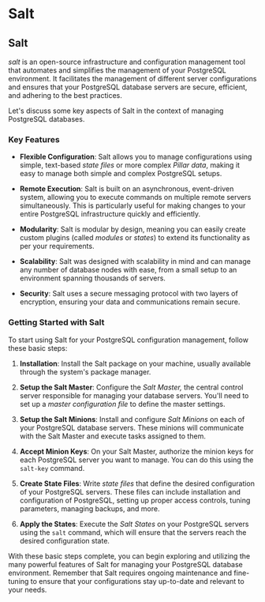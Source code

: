 # Salt

## Salt

_salt_ is an open-source infrastructure and configuration management tool that automates and simplifies the management of your PostgreSQL environment. It facilitates the management of different server configurations and ensures that your PostgreSQL database servers are secure, efficient, and adhering to the best practices.

Let's discuss some key aspects of Salt in the context of managing PostgreSQL databases.

### Key Features

* __Flexible Configuration__: Salt allows you to manage configurations using simple, text-based _state files_ or more complex _Pillar data_, making it easy to manage both simple and complex PostgreSQL setups.

* __Remote Execution__: Salt is built on an asynchronous, event-driven system, allowing you to execute commands on multiple remote servers simultaneously. This is particularly useful for making changes to your entire PostgreSQL infrastructure quickly and efficiently.

* __Modularity__: Salt is modular by design, meaning you can easily create custom plugins (called _modules_ or _states_) to extend its functionality as per your requirements.

* __Scalability__: Salt was designed with scalability in mind and can manage any number of database nodes with ease, from a small setup to an environment spanning thousands of servers.

* __Security__: Salt uses a secure messaging protocol with two layers of encryption, ensuring your data and communications remain secure.

### Getting Started with Salt

To start using Salt for your PostgreSQL configuration management, follow these basic steps:

1. __Installation__: Install the Salt package on your machine, usually available through the system's package manager.

2. __Setup the Salt Master__: Configure the _Salt Master,_ the central control server responsible for managing your database servers. You'll need to set up a _master configuration file_ to define the master settings.

3. __Setup the Salt Minions__: Install and configure _Salt Minions_ on each of your PostgreSQL database servers. These minions will communicate with the Salt Master and execute tasks assigned to them.

4. __Accept Minion Keys__: On your Salt Master, authorize the minion keys for each PostgreSQL server you want to manage. You can do this using the `salt-key` command.

5. __Create State Files__: Write _state files_ that define the desired configuration of your PostgreSQL servers. These files can include installation and configuration of PostgreSQL, setting up proper access controls, tuning parameters, managing backups, and more.

6. __Apply the States__: Execute the _Salt States_ on your PostgreSQL servers using the `salt` command, which will ensure that the servers reach the desired configuration state.

With these basic steps complete, you can begin exploring and utilizing the many powerful features of Salt for managing your PostgreSQL database environment. Remember that Salt requires ongoing maintenance and fine-tuning to ensure that your configurations stay up-to-date and relevant to your needs.
